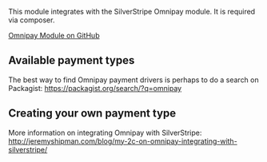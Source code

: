 
This module integrates with the SilverStripe Omnipay module. It is required via composer.

[Omnipay Module on GitHub](https://github.com/burnbright/silverstripe-omnipay)

## Available payment types

The best way to find Omnipay payment drivers is perhaps to do a search on Packagist: https://packagist.org/search/?q=omnipay
 
## Creating your own payment type

More information on integrating Omnipay with SilverStripe: http://jeremyshipman.com/blog/my-2c-on-omnipay-integrating-with-silverstripe/
 